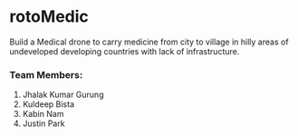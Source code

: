 # rotoMedic
Build a Medical drone to carry medicine from city to village in hilly areas of undeveloped developing countries with lack of infrastructure. 

### Team Members:
1. Jhalak Kumar Gurung
2. Kuldeep Bista
3. Kabin Nam
4. Justin Park
